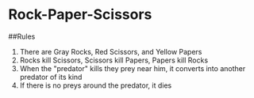 # Rock-Paper-Scissors

##Rules
1. There are Gray Rocks, Red Scissors, and Yellow Papers
2. Rocks kill Scissors, Scissors kill Papers, Papers kill  Rocks
3. When the "predator" kills they prey near him, it converts into another predator of its kind
4. If there is no preys around the predator, it dies

